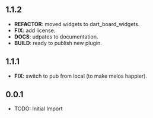 ## 1.1.2

 - **REFACTOR**: moved widgets to dart_board_widgets.
 - **FIX**: add license.
 - **DOCS**: udpates to documentation.
 - **BUILD**: ready to publish new plugin.

## 1.1.1

 - **FIX**: switch to pub from local (to make melos happier).

## 0.0.1

* TODO: Initial Import
